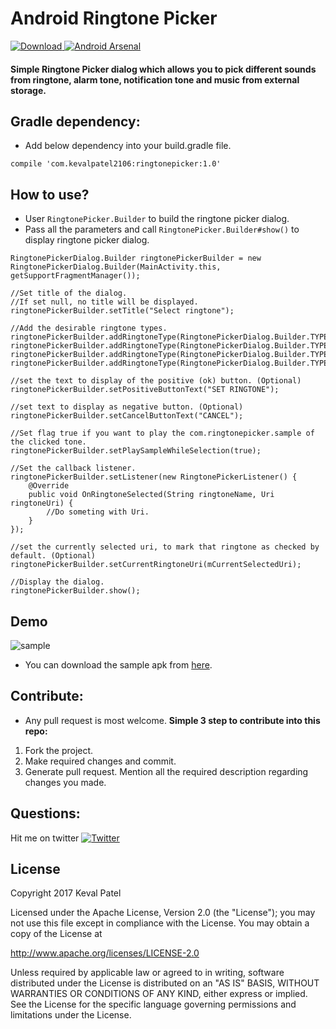 # Android Ringtone Picker
[![Download](https://api.bintray.com/packages/kevalpatel2106/maven/android-ringtone-picker/images/download.svg) ](https://bintray.com/kevalpatel2106/maven/android-ringtone-picker/_latestVersion) [![Android Arsenal](https://img.shields.io/badge/Android%20Arsenal-Android%20Ringtone%20Picker-brightgreen.svg?style=flat)](https://android-arsenal.com/details/1/5513)

#### Simple Ringtone Picker dialog which allows you to pick different sounds from ringtone, alarm tone, notification tone and music from external storage.

## Gradle dependency: 
- Add below dependency into your build.gradle file.

```compile 'com.kevalpatel2106:ringtonepicker:1.0'```

## How to use?
- User `RingtonePicker.Builder` to build the ringtone picker dialog. 
- Pass all the parameters and call `RingtonePicker.Builder#show()` to display ringtone picker dialog.

```
RingtonePickerDialog.Builder ringtonePickerBuilder = new RingtonePickerDialog.Builder(MainActivity.this, getSupportFragmentManager());

//Set title of the dialog.
//If set null, no title will be displayed.
ringtonePickerBuilder.setTitle("Select ringtone");

//Add the desirable ringtone types.
ringtonePickerBuilder.addRingtoneType(RingtonePickerDialog.Builder.TYPE_MUSIC);
ringtonePickerBuilder.addRingtoneType(RingtonePickerDialog.Builder.TYPE_NOTIFICATION);
ringtonePickerBuilder.addRingtoneType(RingtonePickerDialog.Builder.TYPE_RINGTONE);
ringtonePickerBuilder.addRingtoneType(RingtonePickerDialog.Builder.TYPE_ALARM);

//set the text to display of the positive (ok) button. (Optional)
ringtonePickerBuilder.setPositiveButtonText("SET RINGTONE");

//set text to display as negative button. (Optional)
ringtonePickerBuilder.setCancelButtonText("CANCEL");

//Set flag true if you want to play the com.ringtonepicker.sample of the clicked tone.
ringtonePickerBuilder.setPlaySampleWhileSelection(true);

//Set the callback listener.
ringtonePickerBuilder.setListener(new RingtonePickerListener() {
    @Override
    public void OnRingtoneSelected(String ringtoneName, Uri ringtoneUri) {
        //Do someting with Uri.
    }
});

//set the currently selected uri, to mark that ringtone as checked by default. (Optional)
ringtonePickerBuilder.setCurrentRingtoneUri(mCurrentSelectedUri);

//Display the dialog.
ringtonePickerBuilder.show();
```

## Demo

![sample](/app/demo.gif)

- You can download the sample apk from [here](/app/sample.apk).

## Contribute:
- Any pull request is most welcome.
**Simple 3 step to contribute into this repo:**
1. Fork the project.
2. Make required changes and commit.
3. Generate pull request. Mention all the required description regarding changes you made.

## Questions:
Hit me on twitter [![Twitter](https://img.shields.io/badge/Twitter-@kevalpatel2106-blue.svg?style=flat)](https://twitter.com/kevalpatel2106)

## License
Copyright 2017 Keval Patel

Licensed under the Apache License, Version 2.0 (the "License"); you may not use this file except in compliance with the License. You may obtain a copy of the License at

http://www.apache.org/licenses/LICENSE-2.0

Unless required by applicable law or agreed to in writing, software distributed under the License is distributed on an "AS IS" BASIS, WITHOUT WARRANTIES OR CONDITIONS OF ANY KIND, either express or implied. See the License for the specific language governing permissions and limitations under the License.
